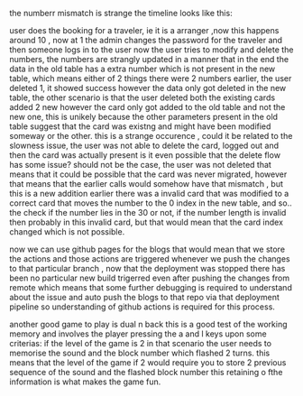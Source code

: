 the numberr mismatch is strange the timeline looks like this:

user does the booking for a traveler, ie it is a arranger ,now this happens around 10 , now at 1 the admin changes the password for the traveler and then someone logs in to the user now the user tries to modify and delete the numbers, the numbers are strangly updated in a manner that in the end the data in the old table has a extra number which is not present in the new table, which means either of 2 things there were 2 numbers earlier, the user deleted 1, it showed success however the data only got deleted in the new table, the other scenario is that the user deleted both the existing cards added 2 new however the card only got added to the old table and not the new one, this is unikely because the other parameters present in the old table suggest that the card was existng and might have been modified someway or the other. 
this is a strange occurence , could it be related to the slowness issue, the user was not able to delete the card, logged out and then the card was actually present is it even possible that the delete flow has some issue? should not be the case, the user was not deleted that means that it could be possible that the card was never migrated, however that means that the earlier calls would somehow have that mismatch , but this is a new addition earlier there was a invalid card that was modified to a correct card that moves the number to the 0 index in the new table, and so.. the check if the number lies in the 30 or not, if the number  length is invalid then probably in this invalid card, but that would mean that the card index changed which is not possible.

now we can use github pages for the blogs that would mean that we store the actions and those actions are triggered whenever we push the changes to that particular branch , now that the deployment was stopped there has been no particular new build trigerred even after pushing the changes from remote which means that some further debugging is required to understand about the issue and auto push the blogs to that repo via that deployment pipeline so understanding of github actions is required for this process.

another good game to play is dual n back this is a good test of the working memory and involves the player pressing the a and l keys upon some criterias: 
if the level of the game is 2 in that scenario the user needs to memorise the sound and the block number which flashed 2 turns. this means that the level of the game if 2 would require you to store 2 previous sequence of the sound and the flashed block number this retaining o fthe information is what makes the game fun.